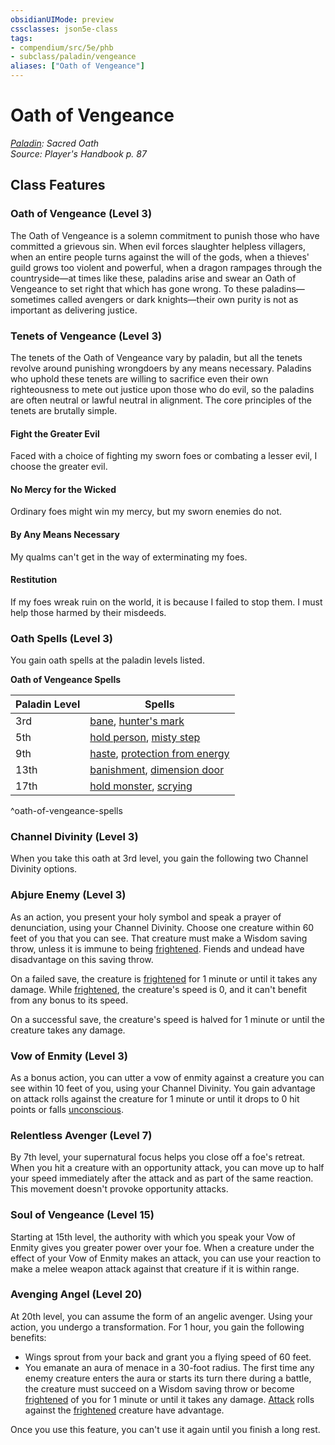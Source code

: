 ```yaml
---
obsidianUIMode: preview
cssclasses: json5e-class
tags:
- compendium/src/5e/phb
- subclass/paladin/vengeance
aliases: ["Oath of Vengeance"]
---
```

# Oath of Vengeance
*[Paladin](paladin.md): Sacred Oath*  
*Source: Player's Handbook p. 87*  


## Class Features

### Oath of Vengeance (Level 3)

The Oath of Vengeance is a solemn commitment to punish those who have committed a grievous sin. When evil forces slaughter helpless villagers, when an entire people turns against the will of the gods, when a thieves' guild grows too violent and powerful, when a dragon rampages through the countryside—at times like these, paladins arise and swear an Oath of Vengeance to set right that which has gone wrong. To these paladins—sometimes called avengers or dark knights—their own purity is not as important as delivering justice.

### Tenets of Vengeance (Level 3)

The tenets of the Oath of Vengeance vary by paladin, but all the tenets revolve around punishing wrongdoers by any means necessary. Paladins who uphold these tenets are willing to sacrifice even their own righteousness to mete out justice upon those who do evil, so the paladins are often neutral or lawful neutral in alignment. The core principles of the tenets are brutally simple.

#### Fight the Greater Evil

Faced with a choice of fighting my sworn foes or combating a lesser evil, I choose the greater evil.

#### No Mercy for the Wicked

Ordinary foes might win my mercy, but my sworn enemies do not.

#### By Any Means Necessary

My qualms can't get in the way of exterminating my foes.

#### Restitution

If my foes wreak ruin on the world, it is because I failed to stop them. I must help those harmed by their misdeeds.

### Oath Spells (Level 3)

You gain oath spells at the paladin levels listed.

**Oath of Vengeance Spells**

| Paladin Level | Spells |
|---------------|--------|
| 3rd | [bane](bane.md), [hunter's mark](hunters-mark.md) |
| 5th | [hold person](hold-person.md), [misty step](misty-step.md) |
| 9th | [haste](haste.md), [protection from energy](protection-from-energy.md) |
| 13th | [banishment](banishment.md), [dimension door](dimension-door.md) |
| 17th | [hold monster](hold-monster.md), [scrying](scrying.md) |
^oath-of-vengeance-spells

### Channel Divinity (Level 3)

When you take this oath at 3rd level, you gain the following two Channel Divinity options.

### Abjure Enemy (Level 3)

As an action, you present your holy symbol and speak a prayer of denunciation, using your Channel Divinity. Choose one creature within 60 feet of you that you can see. That creature must make a Wisdom saving throw, unless it is immune to being [frightened](conditions.md#frightened). Fiends and undead have disadvantage on this saving throw.

On a failed save, the creature is [frightened](conditions.md#frightened) for 1 minute or until it takes any damage. While [frightened](conditions.md#frightened), the creature's speed is 0, and it can't benefit from any bonus to its speed.

On a successful save, the creature's speed is halved for 1 minute or until the creature takes any damage.

### Vow of Enmity (Level 3)

As a bonus action, you can utter a vow of enmity against a creature you can see within 10 feet of you, using your Channel Divinity. You gain advantage on attack rolls against the creature for 1 minute or until it drops to 0 hit points or falls [unconscious](conditions.md#unconscious).

### Relentless Avenger (Level 7)

By 7th level, your supernatural focus helps you close off a foe's retreat. When you hit a creature with an opportunity attack, you can move up to half your speed immediately after the attack and as part of the same reaction. This movement doesn't provoke opportunity attacks.

### Soul of Vengeance (Level 15)

Starting at 15th level, the authority with which you speak your Vow of Enmity gives you greater power over your foe. When a creature under the effect of your Vow of Enmity makes an attack, you can use your reaction to make a melee weapon attack against that creature if it is within range.

### Avenging Angel (Level 20)

At 20th level, you can assume the form of an angelic avenger. Using your action, you undergo a transformation. For 1 hour, you gain the following benefits:

- Wings sprout from your back and grant you a flying speed of 60 feet.  
- You emanate an aura of menace in a 30-foot radius. The first time any enemy creature enters the aura or starts its turn there during a battle, the creature must succeed on a Wisdom saving throw or become [frightened](conditions.md#frightened) of you for 1 minute or until it takes any damage. [Attack](actions.md#Attack) rolls against the [frightened](conditions.md#frightened) creature have advantage.  

Once you use this feature, you can't use it again until you finish a long rest.